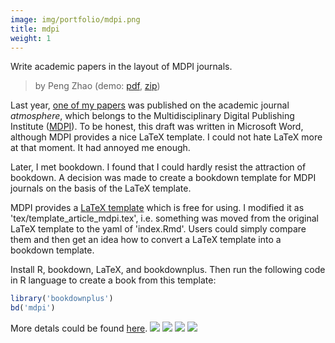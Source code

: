 ```yaml
---
image: img/portfolio/mdpi.png
title: mdpi
weight: 1
---
```


Write academic papers in the layout of MDPI journals.

> by Peng Zhao (demo: [pdf](https://github.com/pzhaonet/bookdownplus/raw/master/inst2/mdpi/showcase/mdpi.pdf), [zip](https://github.com/pzhaonet/bookdownplus/raw/master/inst/templates/mdpi.zip))

<!--more-->

Last year, [one of my papers](http://www.mdpi.com/2073-4433/8/6/111) was published on the academic journal *atmosphere*, which belongs to  the Multidisciplinary Digital Publishing Institute ([MDPI](http://www.mdpi.com/)). To be honest, this draft was written in Microsoft Word, although MDPI provides a nice LaTeX template. I could not hate LaTeX more at that moment. It had annoyed me enough.

Later, I met bookdown. I found that I could hardly resist the attraction of bookdown. A decision was made to create a bookdown template for MDPI journals on the basis of the LaTeX template.

MDPI provides a [LaTeX template](http://www.mdpi.com/authors/latex) which is free for using. I modified it as 'tex/template_article_mdpi.tex', i.e. something was moved from the original LaTeX template to the yaml of 'index.Rmd'. Users could simply compare them and then get an idea how to convert a LaTeX template into a bookdown template.

Install R, bookdown, LaTeX, and bookdownplus. Then run the following code in R language to create a book from this template:

```r
library('bookdownplus')
bd('mdpi')
```

More detals could be found [here](https://github.com/pzhaonet/bookdownplus).
[![](https://github.com/pzhaonet/bookdownplus/raw/master/inst2/mdpi/showcase/cover.png)](https://github.com/pzhaonet/bookdownplus/raw/master/inst2/mdpi/showcase/cover.png)
[![](https://github.com/pzhaonet/bookdownplus/raw/master/inst2/mdpi/showcase/mdpi2.png)](https://github.com/pzhaonet/bookdownplus/raw/master/inst2/mdpi/showcase/mdpi2.png)
[![](https://github.com/pzhaonet/bookdownplus/raw/master/inst2/mdpi/showcase/mdpi3.png)](https://github.com/pzhaonet/bookdownplus/raw/master/inst2/mdpi/showcase/mdpi3.png)
[![](https://github.com/pzhaonet/bookdownplus/raw/master/inst2/mdpi/showcase/mdpi4.png)](https://github.com/pzhaonet/bookdownplus/raw/master/inst2/mdpi/showcase/mdpi4.png)

